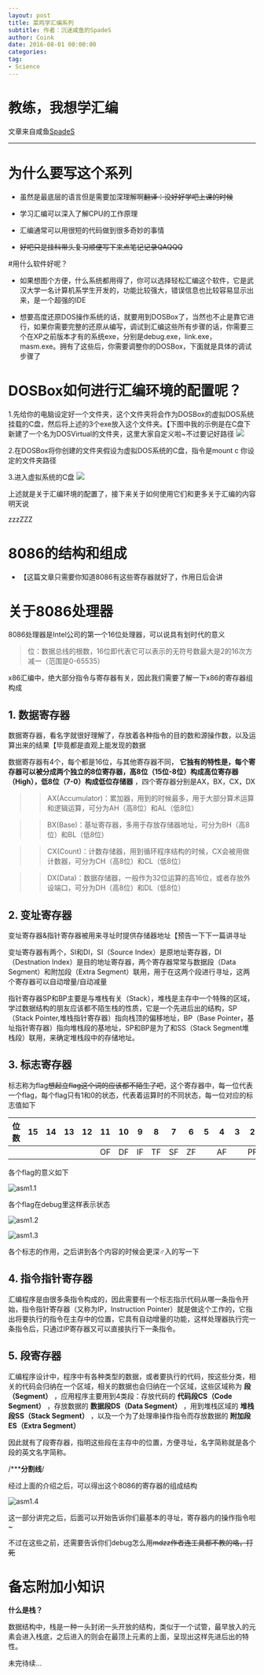 ```yaml
---
layout: post
title: 菜鸡学汇编系列
subtitle: 作者：沉迷咸鱼的SpadeS
author: Coink 
date: 2016-08-01 00:00:00 
categories: 
tag: 
- Science
---
```


# 教练，我想学汇编
	
文章来自咸鱼[SpadeS](http://spades.click/)

 ----
 # 为什么要写这个系列

* 虽然是最底层的语言但是需要加深理解啊~~翻译：没好好学吧上课的时候~~

* 学习汇编可以深入了解CPU的工作原理

* 汇编通常可以用很短的代码做到很多奇妙的事情

* ~~好吧只是挂科带头复习顺便写下来点笔记记录QAQQQ~~

#用什么软件好呢？

* 如果想图个方便，什么系统都用得了，你可以选择轻松汇编这个软件，它是武汉大学一名计算机系学生开发的，功能比较强大，错误信息也比较容易显示出来，是一个超强的IDE

* 想要高度还原DOS操作系统的话，就要用到DOSBox了，当然也不止是靠它进行，如果你需要完整的还原从编写，调试到汇编这些所有步骤的话，你需要三个在XP之前版本才有的系统exe，分别是debug.exe，link.exe，masm.exe。拥有了这些后，你需要调整你的DOSBox，下面就是具体的调试步骤了

# DOSBox如何进行汇编环境的配置呢？

1.先给你的电脑设定好一个文件夹，这个文件夹将会作为DOSBox的虚拟DOS系统挂载的C盘，然后将上述的3个exe放入这个文件夹。【下图中我的示例是在C盘下新建了一个名为DOSVirtual的文件夹，这里大家自定义啦~不过要记好路径
![](http://i2.piimg.com/567571/168aefecb5f0ca82.jpg)

2.在DOSBox将你创建的文件夹假设为虚拟DOS系统的C盘，指令是mount c 你设定的文件夹路径

3.进入虚拟系统的C盘
![](http://i2.piimg.com/567571/1c8f6ebd9a080b23.jpg)

上述就是关于汇编环境的配置了，接下来关于如何使用它们和更多关于汇编的内容明天说

zzzZZZ

 

# 8086的结构和组成

* 【这篇文章只需要你知道8086有这些寄存器就好了，作用日后会讲

# 关于8086处理器

8086处理器是Intel公司的第一个16位处理器，可以说具有划时代的意义

> 位：数据总线的根数，16位即代表它可以表示的无符号数最大是2的16次方减一（范围是0-65535）

x86汇编中，绝大部分指令与寄存器有关，因此我们需要了解一下x86的寄存器组构成

## 1. 数据寄存器

数据寄存器，看名字就很好理解了，存放着各种指令的目的数和源操作数，以及运算出来的结果【毕竟都是直观上能发现的数据

数据寄存器有4个，每个都是16位，与其他寄存器不同， **它独有的特性是，每个寄存器可以被分成两个独立的8位寄存器，高8位（15位-8位）构成高位寄存器（High），低8位（7-0）构成低位存储器** ，四个寄存器分别是AX，BX，CX，DX

>>AX(Accumulator)：累加器，用到的时候最多，用于大部分算术运算和逻辑运算，可分为AH（高8位）和AL（低8位）

>>BX(Base)：基址寄存器，多用于存放存储器地址，可分为BH（高8位）和BL（低8位）

>>CX(Count)：计数存储器，用到循环程序结构的时候，CX会被用做计数器，可分为CH（高8位）和CL（低8位）

>>DX(Data)：数据存储器，一般作为32位运算的高16位，或者存放外设端口，可分为DH（高8位）和DL（低8位）

## 2. 变址寄存器

变址寄存器&指针寄存器被用来寻址时提供存储器地址【预告一下下一篇讲寻址

变址寄存器有两个，SI和DI，SI（Source Index）是原地址寄存器，DI（Destnation Index）是目的地址寄存器，两个寄存器常常与数据段（Data Segment）和附加段（Extra Segment）联用，用于在这两个段进行寻址，这两个寄存器可以自动增量/自动减量

指针寄存器SP和BP主要是与堆栈有关（Stack），堆栈是主存中一个特殊的区域，学过数据结构的朋友应该都不陌生栈的性质，它是一个先进后出的结构，SP（Stack Pointer,堆栈指针寄存器）指向栈顶的偏移地址，BP（Base Pointer，基址指针寄存器）指向堆栈段的基地址，SP和BP是为了和SS（Stack Segment堆栈段）联用，来确定堆栈段中的存储地址。

## 3. 标志寄存器

标志称为flag~~想起立flag这个词的应该都不陌生了吧~~，这个寄存器中，每一位代表一个flag，每个flag只有1和0的状态，代表着运算时的不同状态，每一位对应的标志值如下

|位数|15|14|13|12|11|10|9 |8 |7 |6 |5 |4 |3 |2 |1 |0 |
| -- |--|--|--|--|--|--|--|--|--|--|--|--|--|--|--|--|
|    |  |  |  |  |OF|DF|IF|TF|SF|ZF|  |AF|  |PF|  |CF|

各个flag的意义如下

![asm1.1](http://i1.piimg.com/4851/48ac9fbb333cfd7d.jpg)

各个flag在debug里这样表示状态

![asm1.2](http://i1.piimg.com/4851/3219b657b8a2baef.jpg)

![asm1.3](http://i1.piimg.com/4851/acd48de251c1f195.jpg)

各个标志的作用，之后讲到各个内容的时候会更深♂入的写一下

## 4. 指令指针寄存器

汇编程序是由很多条指令构成的，因此需要有一个标志指示代码从哪一条指令开始，指令指针寄存器（又称为IP，Instruction Pointer）就是做这个工作的，它指出将要执行的指令在主存中的位置，它具有自动增量的功能，这样处理器执行完一条指令后，只通过IP寄存器又可以直接执行下一条指令。

## 5. 段寄存器

汇编程序设计中，程序中有各种类型的数据，或者要执行的代码，按这些分类，相关的代码会归纳在一个区域，相关的数据也会归纳在一个区域，这些区域称为 **段（Segment）** ，应用程序主要用到4类段：存放代码的 **代码段CS（Code Segment）** ，存放数据的 **数据段DS（Data Segment）** ，用到堆栈区域的 **堆栈段SS（Stack Segment）** ，以及一个为了处理串操作指令而存放数据的 **附加段ES（Extra Segment）** 

因此就有了段寄存器，指明这些段在主存中的位置，方便寻址，名字简称就是各个段的英文名字简称。

/***********************************分割线********************************/

经过上面的介绍之后，可以得出这个8086的寄存器的组成结构

![asm1.4](http://i1.piimg.com/4851/915c35ca168238a4.jpg)

这一部分讲完之后，后面可以开始告诉你们最基本的寻址，寄存器内的操作指令啦~

不过在这些之前，还需要告诉你们debug怎么用~~mdzz作者连工具都不教的咯，打死~~

# 备忘附加小知识

**什么是栈？**

数据结构中，栈是一种一头封闭一头开放的结构，类似于一个试管，最早放入的元素会进入栈底，之后进入的则会在最顶上元素的上面，呈现出这样先进后出的特性。

未完待续...
